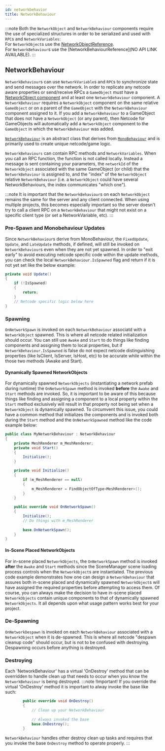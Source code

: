 ```yaml
---
id: networkbehavior
title: NetworkBehaviour
---
```


:::note
Both the `NetworkObject` and `NetworkBehaviour` components require the use of specialized structures in order to be serialized and used with `RPC`s and `NetworkVariables`:<br>
For `NetworkObject`s use the [NetworkObjectReference](https://docs-multiplayer.unity3d.com/netcode/current/api/Unity.Netcode.NetworkObjectReference).<br>
For `NetworkBehaviour`s use the [NetworkBehaviourReference](NO API LINK AVAILABLE).
:::

## NetworkBehaviour
`NetworkBehaviour`s can use `NetworkVariable`s and `RPC`s to synchronize state and send messages over the network.  In order to replicate any netcode aware properties or send/receive RPCs a `GameObject` must have a [NetworkObject component](https://docs-multiplayer.unity3d.com/netcode/current/basics/networkobject) and at least one `NetworkBehaviour` component. A `NetworkBehaviour` requires a `NetworkObject` component on the same relative `GameObject` or on a parent of the `GameObject` with the `NetworkBehaviour` component assigned to it.  If you add a `NetworkBehaviour` to a GameObject that does not have a `NetworkObject` (or any parent), then Netcode for GameObjects will automatically add a `NetworkObject` component to the `GameObject` in which the `NetworkBehaviour` was added.

[`NetworkBehaviour`](../api/Unity.Netcode.NetworkBehaviour.md) is an abstract class that derives from [`MonoBehaviour`](https://docs.unity3d.com/ScriptReference/MonoBehaviour.html) and is primarily used to create unique netcode/game logic.

`NetworkBehaviours` can contain RPC methods and `NetworkVariables`. When you call an RPC function, the function is not called locally. Instead a message is sent containing your parameters, the `networkId` of the `NetworkObject` associated with the same GameObject (or child) that the `NetworkBehaviour` is assigned to, and the "index" of the `NetworkObject` relative `NetworkBehaviour` (i.e. a `NetworkObject` could have several NetworkBehaviours, the index communicates "which one"). 

:::note
It is important that the `NetworkBehaviour`s on each `NetworkObject` remains the same for the server and any client connected. When using multiple projects, this becomes especially important so the server doesn't try to call a client RPC on a `NetworkBehaviour` that might not exist on a specific client type (or set a NetworkVariable, etc).
:::

### Pre-Spawn and Monobehaviour Updates
Since `NetworkBehaviour`s derive from MonoBehaviour, the `FixedUpdate`, `Update`, and `LateUpdate` methods, if defined, will still be invoked on `NetworkBehaviour`s even when they are not yet spawned.  In order to "exit early" to avoid executing netcode specific code within the update methods, you can check the local `NetworkBehaviour.IsSpawned` flag and return if it is not yet set like the below example:
```csharp
private void Update()
{
    if (!IsSpawned)
    {
        return;
    }
    // Netcode specific logic below here
}
```

### Spawning
`OnNetworkSpawn` is invoked on each `NetworkBehaviour` associatd with a `NetworkObject` spawned.  This is where all netcode related initialization should occur.
You can still use `Awake` and `Start` to do things like finding components and assigning them to local properties, but if `NetworkBehaviour.IsSpawned` is false do not expect netcode distinguishing properties (like IsClient, IsServer, IsHost, etc) to be accurate while within the those two methods (Awake and Start). 

#### Dynamically Spawned NetworkObjects
For dynamically spawned `NetworkObjects` (instantiating a network prefab during runtime) the `OnNetworkSpawn` method is invoked **before** the `Awake` and `Start` methods are invoked.  So, it is important to be aware of this because things like finding and assigning a component to a local property within the `Start` method exclusively will result in that property not being set when a `NetworkObject` is dynamically spawned.  To circumvent this issue, you could have a common method that initializes the components and is invoked both during the `Start` method and the `OnNetworkSpawned` method like the code example below:
```csharp
public class MyNetworkBehaviour : NetworkBehaviour
{
    private MeshRenderer m_MeshRenderer;
    private void Start()
    {
        Initialize();
    }

    private void Initialize()
    {
        if (m_MeshRenderer == null)
        {
            m_MeshRenderer = FindObjectOfType<MeshRenderer>();
        }
    }

    public override void OnNetworkSpawn()
    {
        Initialize();
        // Do things with m_MeshRenderer
        
        base.OnNetworkSpawn();
    }
}
```

#### In-Scene Placed NetworkObjects
For in-scene placed `NetworkObjects`, the `OnNetworkSpawn` method is invoked **after** the `Awake` and `Start` methods since the SceneManager scene loading process controls when the `NetworkObject`s are instantiated.  The previous code example demonstrates how one can design a `NetworkBehaviour` that assures both in-scene placed and dynamically spawned `NetworkObject`s will have assigned the required properties before attempting to access them. Of course, you can always make the decision to have in-scene placed `NetworkObjects` contain unique components to that of dynamically spawned `NetworkObjects`.  It all depends upon what usage pattern works best for your project.

### De-Spawning
`OnNetworkDespawn` is invoked on each `NetworkBehaviour` associated with a `NetworkObject` when it is de-spawned.  This is where all netcode "despawn cleanup code" should occur, but is not to be confused with destroying.  Despawning occurs before anything is destroyed.

### Destroying
Each 'NetworkBehaviour' has a virtual 'OnDestroy' method that can be overridden to handle clean up that needs to occur when you know the `NetworkBehaviour` is being destroyed.
:::note
!Important! If you override the virtual 'OnDestroy' method it is important to alway invoke the base like such:
```csharp
        public override void OnDestroy()
        {
            // Clean up your NetworkBehaviour
            
            // Always invoked the base 
            base.OnDestroy();
        }
```
`NetworkBehaviour` handles other destroy clean up tasks and requires that you invoke the base `OnDestroy` method to operate properly.
:::
